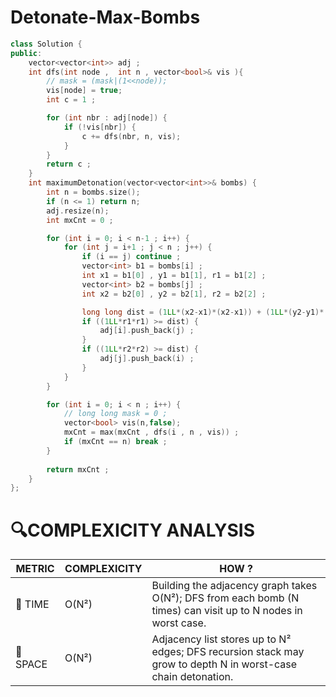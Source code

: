 # Detonate-Max-Bombs

```cpp
class Solution {
public:
    vector<vector<int>> adj ;
    int dfs(int node ,  int n , vector<bool>& vis ){
        // mask = (mask|(1<<node));
        vis[node] = true;
        int c = 1 ;

        for (int nbr : adj[node]) {
            if (!vis[nbr]) {
                c += dfs(nbr, n, vis);
            }
        }
        return c ;
    }
    int maximumDetonation(vector<vector<int>>& bombs) {
        int n = bombs.size();
        if (n <= 1) return n; 
        adj.resize(n);
        int mxCnt = 0 ;

        for (int i = 0; i < n-1 ; i++) {
            for (int j = i+1 ; j < n ; j++) {
                if (i == j) continue ;
                vector<int> b1 = bombs[i] ; 
                int x1 = b1[0] , y1 = b1[1], r1 = b1[2] ; 
                vector<int> b2 = bombs[j] ; 
                int x2 = b2[0] , y2 = b2[1], r2 = b2[2] ; 

                long long dist = (1LL*(x2-x1)*(x2-x1)) + (1LL*(y2-y1)*(y2-y1)) ; 
                if ((1LL*r1*r1) >= dist) {
                    adj[i].push_back(j) ;
                }
                if ((1LL*r2*r2) >= dist) {
                    adj[j].push_back(i) ;
                }
            }
        }

        for (int i = 0; i < n ; i++) {
            // long long mask = 0 ;
            vector<bool> vis(n,false);
            mxCnt = max(mxCnt , dfs(i , n , vis)) ;
            if (mxCnt == n) break ;
        }
        
        return mxCnt ;
    }
};
```

# 🔍COMPLEXICITY ANALYSIS

| METRIC   | COMPLEXICITY  |    HOW ? |
|-----------|-------------|------------|
| 🧭 TIME  |   O(N²)       |Building the adjacency graph takes O(N²); DFS from each bomb (N times) can visit up to N nodes in worst case. |
| 🧠 SPACE |    O(N²)     |   Adjacency list stores up to N² edges; DFS recursion stack may grow to depth N in worst-case chain detonation.      |
